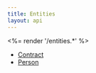 ```yaml
---
title: Entities
layout: api
---
```


<%= render '/entities.*' %>
* [Contract](../entities/contract)
* [Person](../entities/person)
